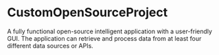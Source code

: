 # CustomOpenSourceProject
A fully functional open-source intelligent application with a user-friendly GUI. The application can retrieve and process data from at least four different data sources or APIs.
